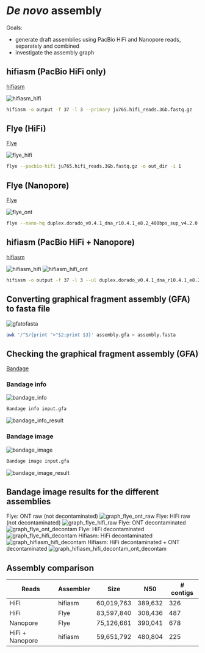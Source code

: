 # *De novo* assembly

Goals:
* generate draft assemblies using PacBio HiFi and Nanopore reads, separately and combined
* investigate the assembly graph

## hifiasm (PacBio HiFi only)

[hifiasm](https://github.com/chhylp123/hifiasm)

![hifiasm_hifi](s2_pic/hifiasm_hifi.png)

```sh
hifiasm -o output -f 37 -l 3 --primary ju765.hifi_reads.3Gb.fastq.gz
```

## Flye (HiFi)

[Flye](https://github.com/fenderglass/Flye)

![flye_hifi](s2_pic/flye_hifi.png)

```sh
flye --pacbio-hifi ju765.hifi_reads.3Gb.fastq.gz -o out_dir -i 1
```

## Flye (Nanopore)

[Flye](https://github.com/fenderglass/Flye)

![flye_ont](s2_pic/flye_ont.png)

```sh
flye --nano-hq duplex.dorado_v0.4.1_dna_r10.4.1_e8.2_400bps_sup_v4.2.0.chopper_default.fastq.gz -o out_dir -i 1
```

## hifiasm (PacBio HiFi + Nanopore)

[hifiasm](https://github.com/chhylp123/hifiasm)

![hifiasm_hifi](s2_pic/hifiasm_hifi.png)
![hifiasm_hifi_ont](s2_pic/hifiasm_hifi_ont.png)

```sh
hifiasm -o output -f 37 -l 3 --ul duplex.dorado_v0.4.1_dna_r10.4.1_e8.2_400bps_sup_v4.2.0.chopper_default.fastq.gz --ul-rate 0.2 --ul-tip 6 --primary ju765.hifi_reads.3Gb.fastq.gz
```

## Converting graphical fragment assembly (GFA) to fasta file

![gfatofasta](s2_pic/gfatofasta_hifiasm.png)

```sh
awk '/^S/{print ">"$2;print $3}' assembly.gfa > assembly.fasta
```

## Checking the graphical fragment assembly (GFA)

[Bandage](https://rrwick.github.io/Bandage/)

### Bandage info

![bandage_info](s2_pic/bandage_info.png)

```sh
Bandage info input.gfa 
```

![bandage_info_result](s2_pic/bandage_info_result.png)

### Bandage image

![bandage_image](s2_pic/bandage_image.png)

```sh
Bandage image input.gfa 
```

![bandage_image_result](s2_pic/bandage_image_result.jpg)

## Bandage image results for the different assemblies
Flye: ONT raw (not decontaminated)
![graph_flye_ont_raw](s2_pic/graph_flye_ont_raw.png)
Flye: HiFi raw (not decontaminated)
![graph_flye_hifi_raw](s2_pic/graph_flye_hifi_raw.png)
Flye: ONT decontaminated
![graph_flye_ont_decontam](s2_pic/graph_flye_ont_decontam.png)
Flye: HiFi decontaminated
![graph_flye_hifi_decontam](s2_pic/graph_flye_hifi_decontam.png)
Hifiasm: HiFi decontaminated
![graph_hifiasm_hifi_decontam](s2_pic/graph_hifiasm_hifi_decontam.png)
Hifiasm: HiFi decontaminated + ONT decontaminated
![graph_hifiasm_hifi_decontam_ont_decontam](s2_pic/graph_hifiasm_hifi_decontam_ont_decontam.png)

## Assembly comparison

| Reads           | Assembler | Size       | N50     | # contigs |
| --------------- | --------- | ---------- | ------- | --------- |
| HiFi            | hifiasm   | 60,019,763 | 389,632 | 326       |
| HiFi            | Flye      | 83,597,840 | 308,436 | 487       |
| Nanopore        | Flye      | 75,126,661 | 390,041 | 678       |
| HiFi + Nanopore | hifiasm   | 59,651,792 | 480,804 | 225       |
